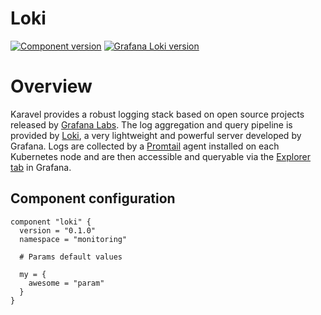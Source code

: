 # Loki

[![Component version](https://img.shields.io/badge/dynamic/yaml?color=blue&label=component+version&query=$.entries.loki[0].version&url=https%3A%2F%2Fcharts.mikamai.com%2Fkaravel%2Findex.yaml&style=for-the-badge)](./loki.md)
[![Grafana Loki version](https://img.shields.io/badge/dynamic/yaml?color=blue&label=grafana+loki+version&query=$.entries.loki[0].appVersion&url=https%3A%2F%2Fcharts.mikamai.com%2Fkaravel%2Findex.yaml&style=for-the-badge)](https://example.com)

# Overview

Karavel provides a robust logging stack based on open source projects released by [Grafana Labs].
The log aggregation and query pipeline is provided by [Loki], a very lightweight and powerful 
server developed by Grafana. Logs are collected by a [Promtail] agent installed on each Kubernetes node
and are then accessible and queryable via the [Explorer tab] in Grafana.

## Component configuration

```hcl
component "loki" {
  version = "0.1.0"
  namespace = "monitoring"

  # Params default values
  
  my = {
    awesome = "param"
  }
}
```

[Grafana Labs]: https://grafana.com/oss/
[Grafana]: grafana.md
[Loki]: https://grafana.com/oss/loki
[Promtail]: https://grafana.com/docs/loki/latest/clients/promtail/
[Explorer tab]: https://grafana.com/docs/grafana/latest/explore/
